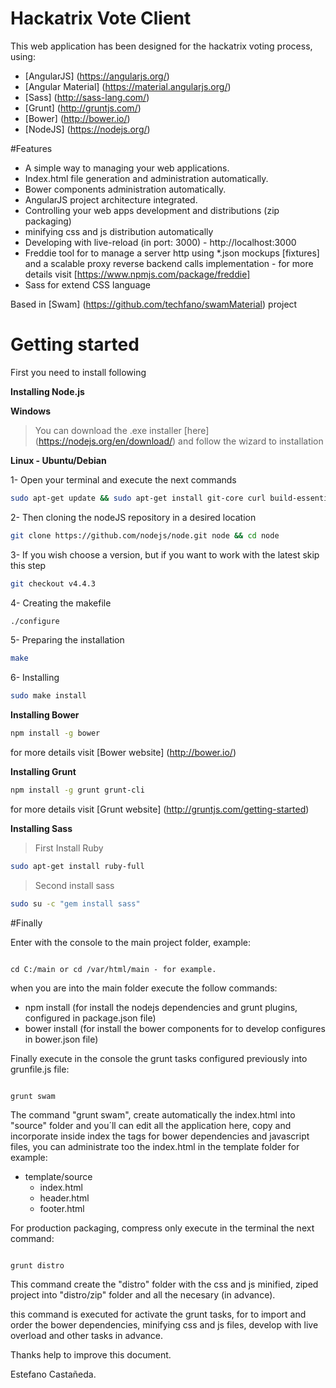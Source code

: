 # Hackatrix Vote Client

This web application has been designed for the hackatrix voting process, using:

- [AngularJS] (https://angularjs.org/)
- [Angular Material] (https://material.angularjs.org/)
- [Sass] (http://sass-lang.com/)
- [Grunt] (http://gruntjs.com/)
- [Bower] (http://bower.io/)
- [NodeJS] (https://nodejs.org/)

#Features

- A simple way to managing your web applications.
- Index.html file generation and administration automatically.
- Bower components administration automatically.
- AngularJS project architecture integrated. 
- Controlling your web apps development and distributions (zip packaging)
- minifying css and js distribution automatically
- Developing with live-reload (in port: 3000) - http://localhost:3000
- Freddie tool for to manage a server http using *.json mockups [fixtures] and a scalable proxy reverse backend calls implementation - for more details visit [https://www.npmjs.com/package/freddie]
- Sass for extend CSS language

Based in [Swam] (https://github.com/techfano/swamMaterial) project

# Getting started

First you need to install following

**Installing Node.js**

**Windows**
> You can download the .exe installer [here] (https://nodejs.org/en/download/) and follow the wizard to installation

**Linux - Ubuntu/Debian**

1- Open your terminal and execute the next commands
```bash
sudo apt-get update && sudo apt-get install git-core curl build-essential openssl libssl-dev
```
2- Then cloning the nodeJS repository in a desired location
```bash
git clone https://github.com/nodejs/node.git node && cd node
```
3- If you wish choose a version, but if you want to work with the latest skip this step
```bash
git checkout v4.4.3
```
4- Creating the makefile
```bash
./configure
```
5- Preparing the installation
```bash
make
```
6- Installing
```bash
sudo make install
```

**Installing Bower**
```bash
npm install -g bower
```
for more details visit [Bower website] (http://bower.io/)

**Installing Grunt**
```bash
npm install -g grunt grunt-cli
```
for more details visit [Grunt website] (http://gruntjs.com/getting-started)

**Installing Sass**

> First Install Ruby

```bash
sudo apt-get install ruby-full
```

> Second install sass 

```bash
sudo su -c "gem install sass"
```

#Finally

Enter with the console to the main project folder, example:

<code>
cd C:/main or cd /var/html/main - for example.
</code>


when you are into the main folder execute the follow commands:

- npm install (for install the nodejs dependencies and grunt plugins, configured in package.json file)
- bower install (for install the bower components for to develop configures in bower.json file)

Finally execute in the console the grunt tasks configured previously into grunfile.js file:

<code>
grunt swam
</code>

The command "grunt swam", create automatically the index.html into "source" folder and you´ll can edit all the application here, copy and incorporate inside index the tags for bower dependencies and javascript files, you can administrate too the index.html in the template folder for example:

- template/source
  - index.html
  - header.html
  - footer.html

For production packaging, compress only execute in the terminal the next command:

<code>
grunt distro
</code>

This command create the "distro" folder with the css and js minified, ziped project into "distro/zip" folder and all the necesary (in advance).

this command is executed for activate the grunt tasks, for to import and order the bower dependencies, minifying css and js files, develop with live overload and other tasks in advance.

Thanks help to improve this document.

Estefano Castañeda.
